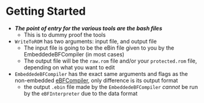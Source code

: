 # Getting Started
- ***The point of entry for the various tools are the bash files***
  - This is to dummy proof the tools
- `WriteToROM` has two arguments: input file, and output file
  - The input file is going to be the eBin file given to you by the EmbeddedeBFCompiler (in most cases)
  - The output file will be the `raw.rom` file and/or your `protected.rom` file, depending on what you want to edit
- `EmbeddedeBFCompiler` has the exact same arguments and flags as the non-embedded [eBFCompiler](https://github.com/Nadelio/ePU/tree/main/eBF%20External%20Programming/bin/README.md), only difference is its output format
  - the output `.ebin` file made by the `EmbeddedeBFCompiler` *cannot* be run by the `eBFInterpreter` due to the data format